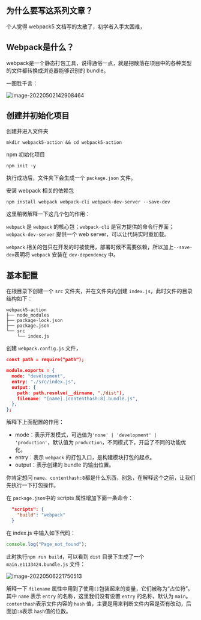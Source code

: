 ## 为什么要写这系列文章？

个人觉得 webpack5 文档写的太散了，初学者入手太困难，

## Webpack是什么？

webpack是一个静态打包工具，说得通俗一点，就是把散落在项目中的各种类型的文件都转换成浏览器能够识别的 bundle。

一图胜千言：

![image-20220502142908464](https://cdn.jsdelivr.net/gh/qulingyuan/ly_picture@master/img/202205061903205.png)

## 创建并初始化项目

创建并进入文件夹

```shell
mkdir webpack5-action && cd webpack5-action
```

npm 初始化项目

```shell
npm init -y
```

执行成功后，文件夹下会生成一个 `package.json` 文件。

安装 webpack 相关的依赖包

```shell
npm install webpack webpack-cli webpack-dev-server --save-dev
```

这里稍微解释一下这几个包的作用：

`webpack` 是 `webpack` 的核心包；`webpack-cli` 是官方提供的命令行界面；`webpack-dev-server` 提供一个 web server，可以让代码实时重加载。

`webpack` 相关的包只在开发的时被使用，部署时候不需要依赖，所以加上`--save-dev`表明将 `webpack` 安装在 `dev-dependency` 中。

## 基本配置

在根目录下创建一个 `src` 文件夹，并在文件夹内创建 `index.js`，此时文件的目录结构如下：

```shell
webpack5-action
├── node_modules
├── package-lock.json
├── package.json
└── src
    └── index.js
```

创建 `webpack.config.js` 文件，

```json
const path = require("path");

module.exports = {
  mode: "development",
  entry: "./src/index.js",
  output: {
    path: path.resolve(__dirname, "./dist"),
    filename: "[name].[contenthash:8].bundle.js",
  },
};

```

解释下上面配置的作用：

- mode：表示开发模式，可选值为`'none' | 'development' | 'production'`，默认值为 `production`，不同模式下，开启了不同的功能优化。
- entry：表示 `webpack` 的打包入口，是构建模块打包的起点。
- output：表示创建的 bundle 的输出位置。

你肯定想问 `name`、`contenthash:8`都是什么东西，别急，在解释这个之前，让我们先执行一下打包操作。

在 `package.json`中的 scripts 属性增加下面一条命令：

```json
  "scripts": {
    "build": "webpack"
  }
```

在 index.js 中输入如下代码：

```javascript
console.log("Page_not_found");
```

此时执行`npm run build`，可以看到 `dist` 目录下生成了一个 `main.e1133424.bundle.js` 文件：

![image-20220506221750513](https://cdn.jsdelivr.net/gh/qulingyuan/ly_picture@master/img/202205062217602.png)

解释一下 `filename` 属性中用到了使用`[]`包装起来的变量，它们被称为“占位符”。其中 `name` 表示 `entry` 的名称，这里我们没有设置 `entry` 的名称，默认为 `main`。`contenthash`表示文件内容的 `hash` 值，主要是用来判断文件内容是否有改动，后面加`:8`表示 `hash`值的位数。